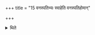 +++
title = "15 वनस्पतिभ्यः स्वाहेति वनस्पतिहोमान्"

+++

<details><summary>थिते</summary>

वनस्पतिभ्यः स्वाहेति वनस्पतिहोमान् १५
</details>
